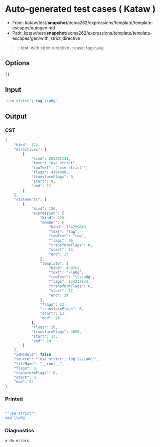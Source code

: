 # Auto-generated test cases ( Kataw )
- From: kataw/test/__snapshot__/ecma262/expressions/template/template-escapes/autogen.md
- Path: kataw/test/__snapshot__/ecma262/expressions/template/template-escapes/gen/with_strict_directive
> :: test: with strict directive
> :: case: tag`\\u0g`
## Options

`````js
{}
`````
## Input

`````js
'use strict'; tag`\\u0g`
`````
## Output

### CST

```javascript
{
    "kind": 122,
    "directives": [
        {
            "kind": 201392131,
            "text": "use strict",
            "rawText": "'use strict'",
            "flags": 4194400,
            "transformFlags": 0,
            "start": 0,
            "end": 12
        }
    ],
    "statements": [
        {
            "kind": 120,
            "expression": {
                "kind": 226,
                "member": {
                    "kind": 134299649,
                    "text": "tag",
                    "rawText": "tag",
                    "flags": 96,
                    "transformFlags": 0,
                    "start": 13,
                    "end": 17
                },
                "template": {
                    "kind": 458761,
                    "text": "\\u0g",
                    "rawText": "\\\\u0g",
                    "flags": 134217824,
                    "transformFlags": 0,
                    "start": 17,
                    "end": 24
                },
                "flags": 32,
                "transformFlags": 0,
                "start": 13,
                "end": 24
            },
            "flags": 16,
            "transformFlags": 4096,
            "start": 13,
            "end": 24
        }
    ],
    "isModule": false,
    "source": "'use strict'; tag`\\\\u0g`",
    "fileName": "__root__",
    "flags": 0,
    "transformFlags": 0,
    "start": 0,
    "end": 24
}
```

### Printed

```javascript

"'use strict'";
tag`\\u0g`;
```

### Diagnostics

```javascript
✔ No errors
```

